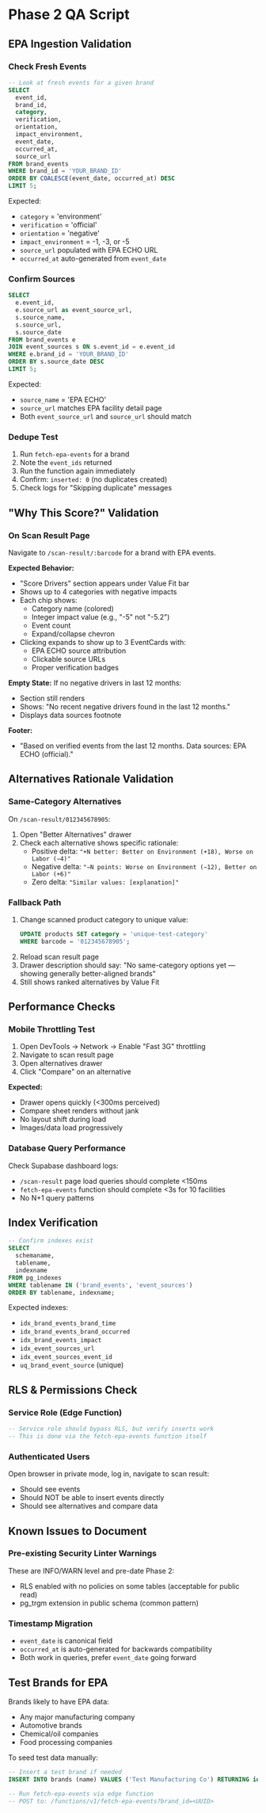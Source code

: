 # Phase 2 QA Script

## EPA Ingestion Validation

### Check Fresh Events
```sql
-- Look at fresh events for a given brand
SELECT 
  event_id, 
  brand_id, 
  category, 
  verification, 
  orientation, 
  impact_environment, 
  event_date, 
  occurred_at,
  source_url
FROM brand_events
WHERE brand_id = 'YOUR_BRAND_ID' 
ORDER BY COALESCE(event_date, occurred_at) DESC
LIMIT 5;
```

Expected:
- `category` = 'environment'
- `verification` = 'official'
- `orientation` = 'negative'
- `impact_environment` = -1, -3, or -5
- `source_url` populated with EPA ECHO URL
- `occurred_at` auto-generated from `event_date`

### Confirm Sources
```sql
SELECT 
  e.event_id, 
  e.source_url as event_source_url,
  s.source_name, 
  s.source_url, 
  s.source_date
FROM brand_events e
JOIN event_sources s ON s.event_id = e.event_id
WHERE e.brand_id = 'YOUR_BRAND_ID'
ORDER BY s.source_date DESC
LIMIT 5;
```

Expected:
- `source_name` = 'EPA ECHO'
- `source_url` matches EPA facility detail page
- Both `event_source_url` and `source_url` should match

### Dedupe Test
1. Run `fetch-epa-events` for a brand
2. Note the `event_ids` returned
3. Run the function again immediately
4. Confirm: `inserted: 0` (no duplicates created)
5. Check logs for "Skipping duplicate" messages

## "Why This Score?" Validation

### On Scan Result Page
Navigate to `/scan-result/:barcode` for a brand with EPA events.

**Expected Behavior:**
- "Score Drivers" section appears under Value Fit bar
- Shows up to 4 categories with negative impacts
- Each chip shows:
  - Category name (colored)
  - Integer impact value (e.g., "-5" not "-5.2")
  - Event count
  - Expand/collapse chevron
- Clicking expands to show up to 3 EventCards with:
  - EPA ECHO source attribution
  - Clickable source URLs
  - Proper verification badges

**Empty State:**
If no negative drivers in last 12 months:
- Section still renders
- Shows: "No recent negative drivers found in the last 12 months."
- Displays data sources footnote

**Footer:**
- "Based on verified events from the last 12 months. Data sources: EPA ECHO (official)."

## Alternatives Rationale Validation

### Same-Category Alternatives
On `/scan-result/012345678905`:

1. Open "Better Alternatives" drawer
2. Check each alternative shows specific rationale:
   - Positive delta: `"+N better: Better on Environment (+18), Worse on Labor (−4)"`
   - Negative delta: `"−N points: Worse on Environment (−12), Better on Labor (+6)"`
   - Zero delta: `"Similar values: [explanation]"`

### Fallback Path
1. Change scanned product category to unique value:
   ```sql
   UPDATE products SET category = 'unique-test-category' 
   WHERE barcode = '012345678905';
   ```
2. Reload scan result page
3. Drawer description should say: "No same-category options yet — showing generally better-aligned brands"
4. Still shows ranked alternatives by Value Fit

## Performance Checks

### Mobile Throttling Test
1. Open DevTools → Network → Enable "Fast 3G" throttling
2. Navigate to scan result page
3. Open alternatives drawer
4. Click "Compare" on an alternative

**Expected:**
- Drawer opens quickly (<300ms perceived)
- Compare sheet renders without jank
- No layout shift during load
- Images/data load progressively

### Database Query Performance
Check Supabase dashboard logs:
- `/scan-result` page load queries should complete <150ms
- `fetch-epa-events` function should complete <3s for 10 facilities
- No N+1 query patterns

## Index Verification

```sql
-- Confirm indexes exist
SELECT 
  schemaname,
  tablename,
  indexname
FROM pg_indexes
WHERE tablename IN ('brand_events', 'event_sources')
ORDER BY tablename, indexname;
```

Expected indexes:
- `idx_brand_events_brand_time`
- `idx_brand_events_brand_occurred`
- `idx_brand_events_impact`
- `idx_event_sources_url`
- `idx_event_sources_event_id`
- `uq_brand_event_source` (unique)

## RLS & Permissions Check

### Service Role (Edge Function)
```sql
-- Service role should bypass RLS, but verify inserts work
-- This is done via the fetch-epa-events function itself
```

### Authenticated Users
Open browser in private mode, log in, navigate to scan result:
- Should see events
- Should NOT be able to insert events directly
- Should see alternatives and compare data

## Known Issues to Document

### Pre-existing Security Linter Warnings
These are INFO/WARN level and pre-date Phase 2:
- RLS enabled with no policies on some tables (acceptable for public read)
- pg_trgm extension in public schema (common pattern)

### Timestamp Migration
- `event_date` is canonical field
- `occurred_at` is auto-generated for backwards compatibility
- Both work in queries, prefer `event_date` going forward

## Test Brands for EPA

Brands likely to have EPA data:
- Any major manufacturing company
- Automotive brands
- Chemical/oil companies
- Food processing companies

To seed test data manually:
```sql
-- Insert a test brand if needed
INSERT INTO brands (name) VALUES ('Test Manufacturing Co') RETURNING id;

-- Run fetch-epa-events via edge function
-- POST to: /functions/v1/fetch-epa-events?brand_id=<UUID>
```
